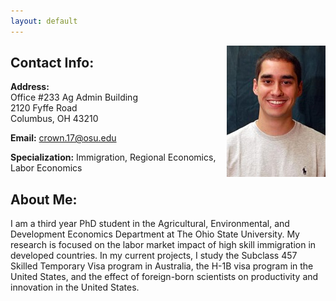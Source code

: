 ```yaml
---
layout: default
---
```

<img src = "crown_pic.jpg" align="right" > 

## Contact Info:


**Address:** <br>
Office #233 Ag Admin Building <br>
2120 Fyffe Road <br>
Columbus, OH 43210

**Email:** crown.17@osu.edu 

**Specialization:** Immigration, Regional Economics, Labor Economics








## About Me:
I am a third year PhD student in the Agricultural, Environmental, and Development Economics Department at The Ohio State University.  My research is focused on the labor market impact of high skill immigration in developed countries.  In my current projects, I study the Subclass 457 Skilled Temporary Visa program in Australia, the H-1B visa program in the United States, and the effect of foreign-born scientists on productivity and innovation in the United States.